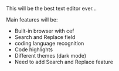 This will be the best text editor ever...

Main features will be:
* Built-in browser with cef
* Search and Replace field
* coding language recognition
* Code highlights
* Different themes (dark mode)
* Need to add Search and Replace feature

